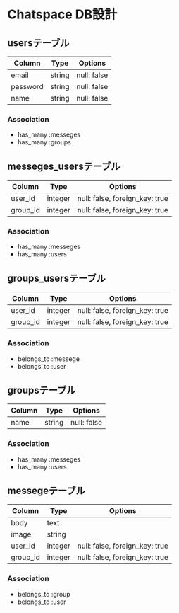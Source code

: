 # Chatspace DB設計

## usersテーブル
|Column|Type|Options|
|------|----|-------|
|email|string|null: false|
|password|string|null: false|
|name|string|null: false|

### Association
- has_many :messeges
- has_many :groups

## messeges_usersテーブル
|Column|Type|Options|
|------|----|-------|
|user_id|integer|null: false, foreign_key: true|
|group_id|integer|null: false, foreign_key: true|

### Association
- has_many :messeges
- has_many :users

## groups_usersテーブル
|Column|Type|Options|
|------|----|-------|
|user_id|integer|null: false, foreign_key: true|
|group_id|integer|null: false, foreign_key: true|

### Association
- belongs_to :messege
- belongs_to :user

## groupsテーブル
|Column|Type|Options|
|------|----|-------|
|name|string|null: false|

### Association
- has_many :messeges
- has_many :users

## messegeテーブル
|Column|Type|Options|
|------|----|-------|
|body|text|
|image|string||
|user_id|integer|null: false, foreign_key: true|
|group_id|integer|null: false, foreign_key: true|

### Association
- belongs_to :group
- belongs_to :user